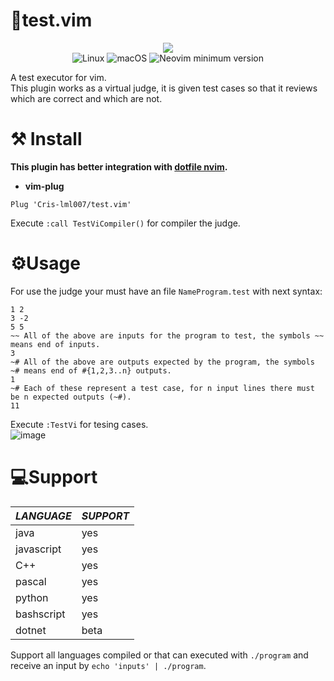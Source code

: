 # 🧪test.vim  
<div align="center">
  <center>
  	 <img src="https://user-images.githubusercontent.com/83845332/195946377-5dfb5f20-532f-4e06-af46-177e3c107b25.png" /><br>
     <img alt="Linux" src="https://img.shields.io/badge/Linux-%23.svg?style=flat-square&logo=linux&color=FCC624&logoColor=black" />
     <img alt="macOS" src="https://img.shields.io/badge/macOS-%23.svg?style=flat-square&logo=apple&color=000000&logoColor=white" />
     <img src="https://img.shields.io/badge/Neovim-0.7.2-blueviolet.svg?style=flat-square&logo=Neovim&logoColor=green" alt="Neovim minimum version"/>
  </center>
</div> 

A test executor for vim.  
This plugin works as a virtual judge, it is given test cases so that it reviews which are correct and which are not.
# ⚒️ Install  
**This plugin has better integration with [dotfile nvim](https://github.com/Cris-lml007/dotfile-nvim/).**
- **vim-plug**
```
Plug 'Cris-lml007/test.vim'
```
Execute `:call TestViCompiler()` for compiler the judge.  
# ⚙️Usage  
For use the judge your must have an file `NameProgram.test` with next syntax:  
```
1 2
3 -2
5 5
~~ All of the above are inputs for the program to test, the symbols ~~ means end of inputs.
3
~# All of the above are outputs expected by the program, the symbols ~# means end of #{1,2,3..n} outputs.
1
~# Each of these represent a test case, for n input lines there must be n expected outputs (~#).
11
```
Execute `:TestVi` for tesing cases.  
![image](https://user-images.githubusercontent.com/83845332/195950056-a3d9072e-65b8-4c57-881c-2c14eba0a400.png)  
# 💻Support
|*LANGUAGE*|*SUPPORT*|
|--|-|
|java|yes|
|javascript|yes|
|C++|yes|
|pascal|yes|
|python|yes|
|bashscript|yes|
|dotnet|beta|  

Support all languages compiled or that can executed with `./program` and receive an input by `echo 'inputs' | ./program`.
